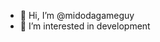 - 👋 Hi, I’m @midodagameguy
- 👀 I’m interested in development


<!---
midodagameguy/midodagameguy is a ✨ special ✨ repository because its `README.md` (this file) appears on your GitHub profile.
You can click the Preview link to take a look at your changes.
--->
